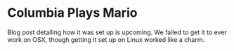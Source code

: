 
# Columbia Plays Mario

Blog post detailing how it was set up is upcoming.
We failed to get it to ever work on OSX, though getting it set up on Linux worked like a charm.



